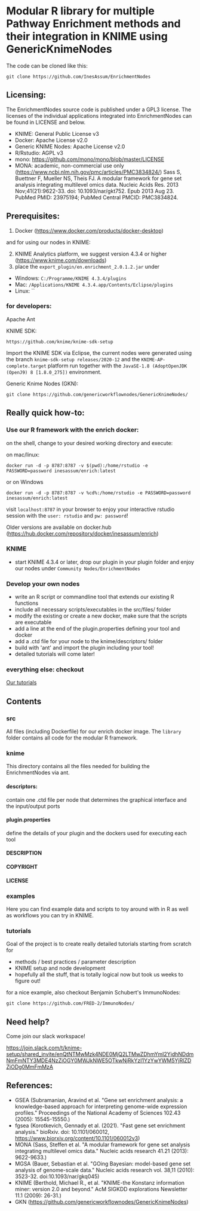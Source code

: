Modular R library for multiple Pathway Enrichment methods and their integration in KNIME using GenericKnimeNodes
================================================================================================================

The code can be cloned like this:
```
git clone https://github.com/InesAssum/EnrichmentNodes
```

Licensing:
---------

The EnrichmentNodes source code is published under a GPL3 license. The licenses of the individual applications 
integrated into EnrichmentNodes can be found in LICENSE and below.

* KNIME: General Public License v3
* Docker: Apache License v2.0
* Generic KNIME Nodes: Apache License v2.0
* R/Rstudio: AGPL v3
* mono: https://github.com/mono/mono/blob/master/LICENSE
* MONA: academic, non-commercial use only (https://www.ncbi.nlm.nih.gov/pmc/articles/PMC3834824/)
Sass S, Buettner F, Mueller NS, Theis FJ. A modular framework for gene set analysis integrating multilevel omics data. Nucleic Acids Res. 2013 Nov;41(21):9622-33. doi: 10.1093/nar/gkt752. Epub 2013 Aug 23. PubMed PMID: 23975194; PubMed Central PMCID: PMC3834824.


Prerequisites:
-------------

1) Docker (https://www.docker.com/products/docker-desktop)

and for using our nodes in KNIME:

2) KNIME Analytics platform, we suggest version 4.3.4 or higher (https://www.knime.com/downloads)
3) place the `export_plugin/en.enrichment_2.0.1.2.jar` under
  - Windows: `C:/Programme/KNIME 4.3.4/plugins`
  - Mac: `/⁨Applications/⁨KNIME 4.3.4.app⁩/Contents/Eclipse⁩/plugins⁩`
  - Linux: ``
  

### for developers:

Apache Ant

KNIME SDK:
```
https://github.com/knime/knime-sdk-setup
```
Import the KNIME SDK via Eclipse, the current nodes were generated using the branch `knime-sdk-setup releases/2020-12` and the `KNIME-AP-complete.target` platform run together with the `JavaSE-1.8 (AdoptOpenJDK (OpenJ9) 8 [1.8.0_275])` environment.

Generic Knime Nodes (GKN):
```
git clone https://github.com/genericworkflownodes/GenericKnimeNodes/
```


Really quick how-to:
-------------------

### Use our R framework with the enrich docker:
on the shell, change to your desired working directory and execute:

on mac/linux:
```
docker run -d -p 8787:8787 -v $(pwd):/home/rstudio -e PASSWORD=password inesassum/enrich:latest
```
or on Windows
```
docker run -d -p 8787:8787 -v %cd%:/home/rstudio -e PASSWORD=password inesassum/enrich:latest
```
visit `localhost:8787` in your browser to enjoy your interactive rstudio session with the `user: rstudio` and `pw: password`!

Older versions are available on docker.hub (https://hub.docker.com/repository/docker/inesassum/enrich)

### KNIME
* start KNIME 4.3.4 or later, drop our plugin in your plugin folder and enjoy our nodes under `Community Nodes/EnrichmentNodes`

### Develop your own nodes
* write an R script or commandline tool that extends our existing R functions
* include all necessary scripts/executables in the src/files/ folder
* modify the existing or create a new docker, make sure that the scripts are executable
* add a line at the end of the plugin.properties defining your tool and docker
* add a .ctd file for your node to the knime/descriptors/ folder
* build with 'ant' and import the plugin including your tool!
* detailed tutorials will come later!


### everything else: checkout
[Our tutorials](tutorials/)


Contents
--------

### src

All files (including Dockerfile) for our enrich docker image. The `library` folder contains all code for the modular R framework.


### knime

This directory contains all the files needed for building the EnrichmentNodes via ant.

#### descriptors:
contain one .ctd file per node that determines the graphical interface and the input/output ports

#### plugin.properties
define the details of your plugin and the dockers used for executing each tool

#### DESCRIPTION

#### COPYRIGHT

#### LICENSE


### examples

Here you can find example data and scripts to toy around with in R as well as workflows you can try in KNIME.


### tutorials

Goal of the project is to create really detailed tutorials starting from scratch for
* methods / best practices / parameter description
* KNIME setup and node development
* hopefully all the stuff, that is totally logical now but took us weeks to figure out!

for a nice example, also checkout Benjamin Schubert's ImmunoNodes:
```
git clone https://github.com/FRED-2/ImmunoNodes/
```

Need help?
----------

Come join our slack workspace!

https://join.slack.com/t/knime-setup/shared_invite/enQtNTMwMzk4NDE0MjQ2LTMwZDhmYmI2YjdhNDdmNmFmNTY3MDE4NzZiOGY0MWJkNWE5OTkwNjRkYzI1YzYwYWM5YjRlZDZjODg0MmFmMzA




References:
-----------

* GSEA (Subramanian, Aravind et al. "Gene set enrichment analysis: a knowledge-based approach for interpreting genome-wide expression profiles." Proceedings of the National Academy of Sciences 102.43 (2005): 15545-15550.)
* fgsea (Korotkevich, Gennady et al. (2021). "Fast gene set enrichment analysis." bioRxiv. doi: 10.1101/060012, https://www.biorxiv.org/content/10.1101/060012v3)
* MONA (Sass, Steffen et al. "A modular framework for gene set analysis integrating multilevel omics data." Nucleic acids research 41.21 (2013): 9622-9633.)
* MGSA (Bauer, Sebastian et al. "GOing Bayesian: model-based gene set analysis of genome-scale data." Nucleic acids research vol. 38,11 (2010): 3523-32. doi:10.1093/nar/gkq045)
* KNIME (Berthold, Michael R., et al. "KNIME-the Konstanz information miner: version 2.0 and beyond." AcM SIGKDD explorations Newsletter 11.1 (2009): 26-31.)
* GKN (https://github.com/genericworkflownodes/GenericKnimeNodes)


